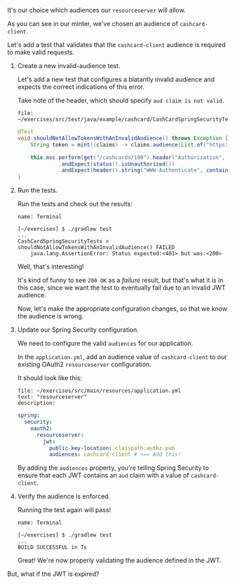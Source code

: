 It's our choice which audiences our `resourceserver` will allow.

As you can see in our minter, we've chosen an audience of `cashcard-client`.

Let's add a test that validates that the `cashcard-client` audience is required to make valid requests.

1. Create a new invalid-audience test.

   Let's add a new test that configures a blatantly invalid audience and expects the correct indications of this error.

   Take note of the header, which should specify `aud claim is not valid`.

   ```editor:open-file
   file: ~/exercises/src/test/java/example/cashcard/CashCardSpringSecurityTests.java
   ```

   ```java
   @Test
   void shouldNotAllowTokensWithAnInvalidAudience() throws Exception {
       String token = mint((claims) -> claims.audience(List.of("https://wrong")));

       this.mvc.perform(get("/cashcards/100").header("Authorization", "Bearer " + token))
                .andExpect(status().isUnauthorized())
                .andExpect(header().string("WWW-Authenticate", containsString("aud claim is not valid")));
   }
   ```

1. Run the tests.

   Run the tests and check out the results:

   ```dashboard:open-dashboard
   name: Terminal
   ```

   ```shell
   [~/exercises] $ ./gradlew test
   ...
   CashCardSpringSecurityTests > shouldNotAllowTokensWithAnInvalidAudience() FAILED
       java.lang.AssertionError: Status expected:<401> but was:<200>
   ```

   Well, that's interesting!

   It's kind of funny to see `200 OK` as a _failure_ result, but that's what it is in this case, since we want the test to eventually fail due to an invalid JWT audience.

   Now, let's make the appropriate configuration changes, so that we know the audience is wrong.

1. Update our Spring Security configuration.

   We need to configure the valid `audiences` for our application.

   In the `application.yml`, add an audience value of `cashcard-client` to our existing OAuth2 `resourceserver` configuration.

   It should look like this:

   ```editor:select-matching-text
   file: ~/exercises/src/main/resources/application.yml
   text: "resourceserver"
   description:
   ```

   ```yaml
   spring:
     security:
       oauth2:
         resourceserver:
           jwt:
             public-key-location: classpath:authz.pub
             audiences: cashcard-client # <== Add this!
   ```

   By adding the `audiences` property, you're telling Spring Security to ensure that each JWT contains an `aud` claim with a value of `cashcard-client`.

1. Verify the audience is enforced.

   Running the test again will pass!

   ```dashboard:open-dashboard
   name: Terminal
   ```

   ```shell
   [~/exercises] $ ./gradlew test
   ...
   BUILD SUCCESSFUL in 7s
   ```

   Great! We're now properly validating the audience defined in the JWT.

But, what if the JWT is expired?

